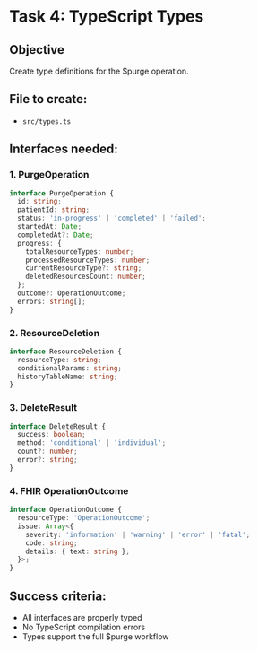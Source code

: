 # Task 4: TypeScript Types

## Objective
Create type definitions for the $purge operation.

## File to create:
- `src/types.ts`

## Interfaces needed:

### 1. PurgeOperation
```typescript
interface PurgeOperation {
  id: string;
  patientId: string;
  status: 'in-progress' | 'completed' | 'failed';
  startedAt: Date;
  completedAt?: Date;
  progress: {
    totalResourceTypes: number;
    processedResourceTypes: number;
    currentResourceType?: string;
    deletedResourcesCount: number;
  };
  outcome?: OperationOutcome;
  errors: string[];
}
```

### 2. ResourceDeletion
```typescript
interface ResourceDeletion {
  resourceType: string;
  conditionalParams: string;
  historyTableName: string;
}
```

### 3. DeleteResult
```typescript
interface DeleteResult {
  success: boolean;
  method: 'conditional' | 'individual';
  count?: number;
  error?: string;
}
```

### 4. FHIR OperationOutcome
```typescript
interface OperationOutcome {
  resourceType: 'OperationOutcome';
  issue: Array<{
    severity: 'information' | 'warning' | 'error' | 'fatal';
    code: string;
    details: { text: string };
  }>;
}
```

## Success criteria:
- All interfaces are properly typed
- No TypeScript compilation errors
- Types support the full $purge workflow